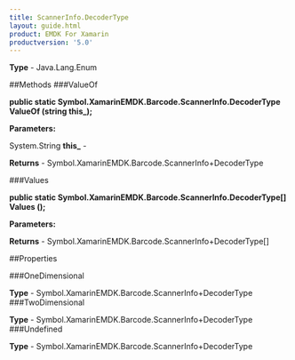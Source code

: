 ```yaml
---
title: ScannerInfo.DecoderType
layout: guide.html
product: EMDK For Xamarin 
productversion: '5.0' 
---
```



**Type** - Java.Lang.Enum

##Methods
###ValueOf

**public static Symbol.XamarinEMDK.Barcode.ScannerInfo.DecoderType ValueOf (string this_);**



**Parameters:**

System.String **this_**  - 

**Returns** - Symbol.XamarinEMDK.Barcode.ScannerInfo+DecoderType

###Values

**public static Symbol.XamarinEMDK.Barcode.ScannerInfo.DecoderType[] Values ();**



**Parameters:**

**Returns** - Symbol.XamarinEMDK.Barcode.ScannerInfo+DecoderType[]

##Properties

###OneDimensional


**Type** - Symbol.XamarinEMDK.Barcode.ScannerInfo+DecoderType
###TwoDimensional


**Type** - Symbol.XamarinEMDK.Barcode.ScannerInfo+DecoderType
###Undefined


**Type** - Symbol.XamarinEMDK.Barcode.ScannerInfo+DecoderType
